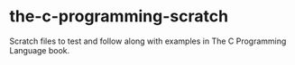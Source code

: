 # the-c-programming-scratch
Scratch files to test and follow along with examples in The C Programming Language book.
